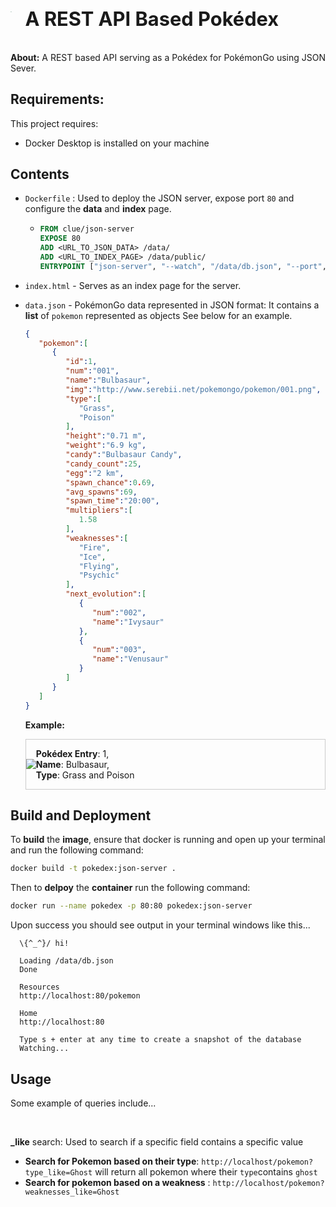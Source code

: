

<div style="display: flex; justify-content: left; align-items: center;"><img src="https://articles.pokebattler.com/wp-content/uploads/2018/08/pokedex-kanto-1.jpg" style="zoom: 10%"><h1 style="zoom: 110%; padding-left: 20px">A REST API Based Pokédex</h1> </div>

**About:** A REST based API serving as a Pokédex for PokémonGo using JSON Sever.



## **Requirements:** 

This project requires:

* Docker Desktop is installed on your machine

## Contents

* ``Dockerfile`` : Used to deploy the JSON server, expose port `80` and configure the **data** and **index** page.

  * ```dockerfile
    FROM clue/json-server
    EXPOSE 80
    ADD <URL_TO_JSON_DATA> /data/
    ADD <URL_TO_INDEX_PAGE> /data/public/
    ENTRYPOINT ["json-server", "--watch", "/data/db.json", "--port", "80", "--read-only"]
    ```

* ``index.html`` - Serves as an index page for the server.

* ``data.json`` - PokémonGo data represented in JSON format: It contains a **list** of ``pokemon`` represented as objects See below for an example. 

  ```json
  {
     "pokemon":[
        {
           "id":1,
           "num":"001",
           "name":"Bulbasaur",
           "img":"http://www.serebii.net/pokemongo/pokemon/001.png",
           "type":[
              "Grass",
              "Poison"
           ],
           "height":"0.71 m",
           "weight":"6.9 kg",
           "candy":"Bulbasaur Candy",
           "candy_count":25,
           "egg":"2 km",
           "spawn_chance":0.69,
           "avg_spawns":69,
           "spawn_time":"20:00",
           "multipliers":[
              1.58
           ],
           "weaknesses":[
              "Fire",
              "Ice",
              "Flying",
              "Psychic"
           ],
           "next_evolution":[
              {
                 "num":"002",
                 "name":"Ivysaur"
              },
              {
                 "num":"003",
                 "name":"Venusaur"
              }
           ]
        }
     ]
  }
  ```

  **Example:** 

  <div style="border: 1px solid #ccc!important; display: flex; justify-content: left; align-items: center;"><img src="http://www.serebii.net/pokemongo/pokemon/001.png"><p><b>Pokédex Entry</b>:  1,</br> <b>Name</b>: Bulbasaur,</br><b>Type</b>: Grass and Poison</p> </div>



## Build and Deployment

To **build** the **image**, ensure that docker is running and open up your terminal and run the following command:

```bash
docker build -t pokedex:json-server .
```

Then to **delpoy** the **container** run the following command:

```bash
docker run --name pokedex -p 80:80 pokedex:json-server 
```

Upon success you should see output in your terminal windows like this...

```text
  \{^_^}/ hi!

  Loading /data/db.json
  Done

  Resources
  http://localhost:80/pokemon

  Home
  http://localhost:80

  Type s + enter at any time to create a snapshot of the database
  Watching...
```



## Usage

Some example of queries include...

​	



**<field>_like** search: Used to search if a specific field contains a specific value

- **Search for Pokemon based on their type**: `http://localhost/pokemon?type_like=Ghost` will return all pokemon where their `type`contains `ghost`
- **Search for pokemon based on a weakness** : ``http://localhost/pokemon?weaknesses_like=Ghost``

